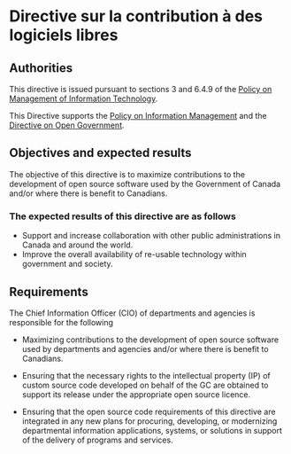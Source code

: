 # Directive sur la contribution à des logiciels libres

## Authorities

This directive is issued pursuant to sections 3 and 6.4.9 of the [Policy on Management of Information Technology](https://www.tbs-sct.gc.ca/pol/doc-eng.aspx?id=12755).

This Directive supports the [Policy on Information Management](https://www.tbs-sct.gc.ca/pol/doc-eng.aspx?id=12742) and the [Directive on Open Government](https://www.tbs-sct.gc.ca/pol/doc-eng.aspx?id=28108).

## Objectives and expected results

The objective of this directive is to maximize contributions to the development of open source software used by the Government of Canada and/or where there is benefit to Canadians.

### The expected results of this directive are as follows

* Support and increase collaboration with other public administrations in Canada and around the world.
* Improve the overall availability of re-usable technology within government and society.

## Requirements

The Chief Information Officer (CIO) of departments and agencies is responsible for the following

* Maximizing contributions to the development of open source software used by departments and agencies and/or where there is benefit to Canadians.

* Ensuring that the necessary rights to the intellectual property (IP) of custom source code developed on behalf of the GC are obtained to support its release under the appropriate open source licence.

* Ensuring that the open source code requirements of this directive are integrated in any new plans for procuring, developing, or modernizing departmental information applications, systems, or solutions in support of the delivery of programs and services.
